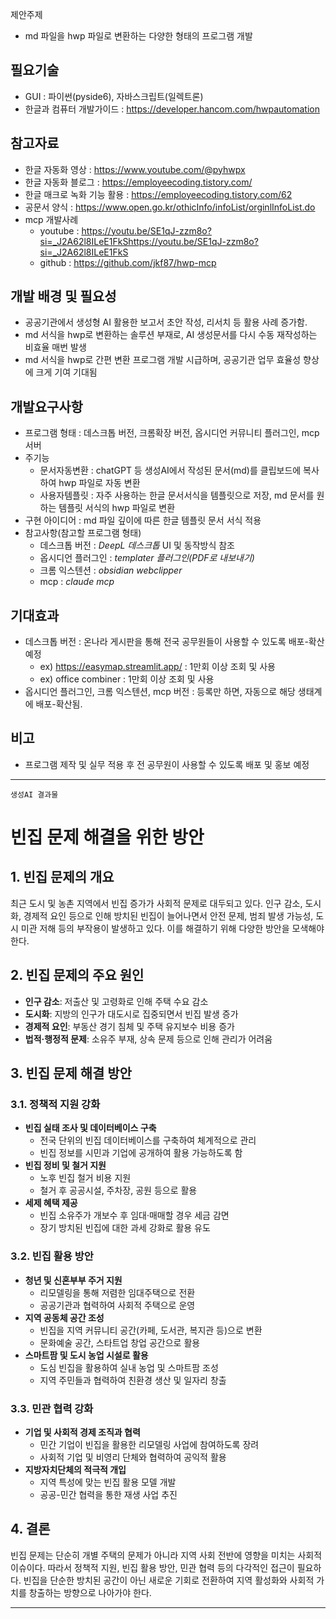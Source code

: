 제안주제
- md 파일을 hwp 파일로 변환하는 다양한 형태의 프로그램 개발

## 필요기술
- GUI : 파이썬(pyside6), 자바스크립트(일렉트론)
- 한글과 컴퓨터 개발가이드 : https://developer.hancom.com/hwpautomation

## 참고자료
- 한글 자동화 영상 : https://www.youtube.com/@pyhwpx
- 한글 자동화 블로그 : https://employeecoding.tistory.com/
- 한글 매크로 녹화 기능 활용 : https://employeecoding.tistory.com/62
- 공문서 양식 : https://www.open.go.kr/othicInfo/infoList/orginlInfoList.do
- mcp 개발사례  
  - youtube : https://youtu.be/SE1qJ-zzm8o?si=_J2A62l8ILeE1FkShttps://youtu.be/SE1qJ-zzm8o?si=_J2A62l8ILeE1FkS
  - github  : https://github.com/jkf87/hwp-mcp

## 개발 배경 및 필요성
- 공공기관에서 생성형 AI 활용한 보고서 초안 작성, 리서치 등 활용 사례 증가함.
- md 서식을 hwp로 변환하는 솔루션 부재로, AI 생성문서를 다시 수동 재작성하는 비효율 매번 발생
- md 서식을 hwp로 간편 변환 프로그램 개발 시급하며, 공공기관 업무 효율성 향상에 크게 기여 기대됨

## 개발요구사항
-  프로그램 형태 : 데스크톱 버전, 크롬확장 버전, 옵시디언 커뮤니티 플러그인, mcp 서버
- 주기능  
	- 문서자동변환 : chatGPT 등 생성AI에서 작성된 문서(md)를 클립보드에 복사하여 hwp 파일로 자동 변환
	- 사용자템플릿 : 자주 사용하는 한글 문서서식을 템플릿으로 저장, md 문서를 원하는 템플릿 서식의 hwp 파일로 변환
- 구현 아이디어 : md 파일 깊이에 따른 한글 템플릿 문서 서식 적용
- 참고사항(참고할 프로그램 형태)
	- 데스크톱 버전 :  *DeepL 데스크톱* UI 및 동작방식 참조
	- 옵시디언 플러그인 :  *templater 플러그인(PDF로 내보내기)*
	- 크롬 익스텐션 :  *obsidian webclipper*
  - mcp : *claude mcp*
	
## 기대효과
- 데스크톱 버전 : 온나라 게시판을 통해 전국 공무원들이 사용할 수 있도록 배포-확산 예정 
	- ex) https://easymap.streamlit.app/ : 1만회 이상 조회 및 사용
	- ex) office combiner : 1만회 이상 조회 및 사용
- 옵시디언 플러그인, 크롬 익스텐션, mcp 버전 : 등록만 하면, 자동으로 해당 생태계에 배포-확산됨.

## 비고
- 프로그램 제작 및 실무 적용 후 전 공무원이 사용할 수 있도록 배포 및 홍보 예정


---

`생성AI 결과물`

# 빈집 문제 해결을 위한 방안

## 1. 빈집 문제의 개요
최근 도시 및 농촌 지역에서 빈집 증가가 사회적 문제로 대두되고 있다. 인구 감소, 도시화, 경제적 요인 등으로 인해 방치된 빈집이 늘어나면서 안전 문제, 범죄 발생 가능성, 도시 미관 저해 등의 부작용이 발생하고 있다. 이를 해결하기 위해 다양한 방안을 모색해야 한다.

## 2. 빈집 문제의 주요 원인
- **인구 감소**: 저출산 및 고령화로 인해 주택 수요 감소
- **도시화**: 지방의 인구가 대도시로 집중되면서 빈집 발생 증가
- **경제적 요인**: 부동산 경기 침체 및 주택 유지보수 비용 증가
- **법적·행정적 문제**: 소유주 부재, 상속 문제 등으로 인해 관리가 어려움

## 3. 빈집 문제 해결 방안
### 3.1. 정책적 지원 강화
- **빈집 실태 조사 및 데이터베이스 구축**
  - 전국 단위의 빈집 데이터베이스를 구축하여 체계적으로 관리
  - 빈집 정보를 시민과 기업에 공개하여 활용 가능하도록 함
- **빈집 정비 및 철거 지원**
  - 노후 빈집 철거 비용 지원
  - 철거 후 공공시설, 주차장, 공원 등으로 활용
- **세제 혜택 제공**
  - 빈집 소유주가 개보수 후 임대·매매할 경우 세금 감면
  - 장기 방치된 빈집에 대한 과세 강화로 활용 유도

### 3.2. 빈집 활용 방안
- **청년 및 신혼부부 주거 지원**
  - 리모델링을 통해 저렴한 임대주택으로 전환
  - 공공기관과 협력하여 사회적 주택으로 운영
- **지역 공동체 공간 조성**
  - 빈집을 지역 커뮤니티 공간(카페, 도서관, 복지관 등)으로 변환
  - 문화예술 공간, 스타트업 창업 공간으로 활용
- **스마트팜 및 도시 농업 시설로 활용**
  - 도심 빈집을 활용하여 실내 농업 및 스마트팜 조성
  - 지역 주민들과 협력하여 친환경 생산 및 일자리 창출

### 3.3. 민관 협력 강화
- **기업 및 사회적 경제 조직과 협력**
  - 민간 기업이 빈집을 활용한 리모델링 사업에 참여하도록 장려
  - 사회적 기업 및 비영리 단체와 협력하여 공익적 활용
- **지방자치단체의 적극적 개입**
  - 지역 특성에 맞는 빈집 활용 모델 개발
  - 공공-민간 협력을 통한 재생 사업 추진

## 4. 결론
빈집 문제는 단순히 개별 주택의 문제가 아니라 지역 사회 전반에 영향을 미치는 사회적 이슈이다. 따라서 정책적 지원, 빈집 활용 방안, 민관 협력 등의 다각적인 접근이 필요하다. 빈집을 단순한 방치된 공간이 아닌 새로운 기회로 전환하여 지역 활성화와 사회적 가치를 창출하는 방향으로 나아가야 한다.

---
